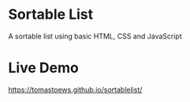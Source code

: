 # Sortable List
A sortable list using basic HTML, CSS and JavaScript

# Live Demo
https://tomastoews.github.io/sortablelist/
